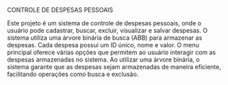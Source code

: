 CONTROLE DE DESPESAS PESSOAIS

Este projeto é um sistema de controle de despesas pessoais, onde o usuário pode cadastrar, buscar, excluir, visualizar e salvar despesas.
 O sistema utiliza uma árvore binária de busca (ABB) para armazenar as despesas. Cada despesa possui um ID único, nome e valor.
 O menu principal oferece várias opções que permitem ao usuário interagir com as despesas armazenadas no sistema.
 Ao utilizar uma árvore binária, o sistema garante que as despesas sejam armazenadas de maneira eficiente, facilitando operações como busca e exclusão.
